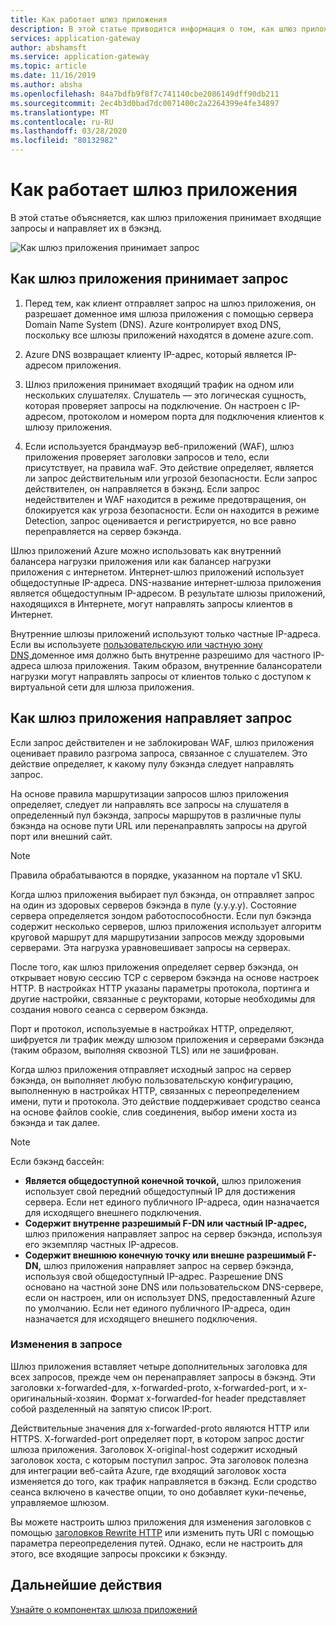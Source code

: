 ```yaml
---
title: Как работает шлюз приложения
description: В этой статье приводится информация о том, как шлюз приложения принимает входящие запросы и направляет их в бэкэнд.
services: application-gateway
author: abshamsft
ms.service: application-gateway
ms.topic: article
ms.date: 11/16/2019
ms.author: absha
ms.openlocfilehash: 84a7bdfb9f8f7c741140cbe2086149dff90db211
ms.sourcegitcommit: 2ec4b3d0bad7dc0071400c2a2264399e4fe34897
ms.translationtype: MT
ms.contentlocale: ru-RU
ms.lasthandoff: 03/28/2020
ms.locfileid: "80132982"
---
```

# <a name="how-an-application-gateway-works"></a>Как работает шлюз приложения

В этой статье объясняется, как шлюз приложения принимает входящие запросы и направляет их в бэкэнд.

![Как шлюз приложения принимает запрос](./media/how-application-gateway-works/how-application-gateway-works.png)

## <a name="how-an-application-gateway-accepts-a-request"></a>Как шлюз приложения принимает запрос

1. Перед тем, как клиент отправляет запрос на шлюз приложения, он разрешает доменное имя шлюза приложения с помощью сервера Domain Name System (DNS). Azure контролирует вход DNS, поскольку все шлюзы приложений находятся в домене azure.com.

2. Azure DNS возвращает клиенту IP-адрес, который является IP-адресом приложения.

3. Шлюз приложения принимает входящий трафик на одном или нескольких слушателях. Слушатель — это логическая сущность, которая проверяет запросы на подключение. Он настроен с IP-адресом, протоколом и номером порта для подключения клиентов к шлюзу приложения.

4. Если используется брандмауэр веб-приложений (WAF), шлюз приложения проверяет заголовки запросов и тело, если присутствует, на правила waF. Это действие определяет, является ли запрос действительным или угрозой безопасности. Если запрос действителен, он направляется в бэкэнд. Если запрос недействителен и WAF находится в режиме предотвращения, он блокируется как угроза безопасности. Если он находится в режиме Detection, запрос оценивается и регистрируется, но все равно переправляется на сервер бэкэнда.

Шлюз приложений Azure можно использовать как внутренний балансера нагрузки приложения или как балансер нагрузки приложения с интернетом. Интернет-шлюз приложений использует общедоступные IP-адреса. DNS-название интернет-шлюза приложения является общедоступным IP-адресом. В результате шлюзы приложений, находящихся в Интернете, могут направлять запросы клиентов в Интернет.

Внутренние шлюзы приложений используют только частные IP-адреса. Если вы используете [пользовательскую или частную зону DNS,](https://docs.microsoft.com/azure/dns/private-dns-overview)доменное имя должно быть внутренне разрешимо для частного IP-адреса шлюза приложения. Таким образом, внутренние балансоратели нагрузки могут направлять запросы от клиентов только с доступом к виртуальной сети для шлюза приложения.

## <a name="how-an-application-gateway-routes-a-request"></a>Как шлюз приложения направляет запрос

Если запрос действителен и не заблокирован WAF, шлюз приложения оценивает правило разгрома запроса, связанное с слушателем. Это действие определяет, к какому пулу бэкэнда следует направлять запрос.

На основе правила маршрутизации запросов шлюз приложения определяет, следует ли направлять все запросы на слушателя в определенный пул бэкэнда, запросы маршрутов в различные пулы бэкэнда на основе пути URL или перенаправлять запросы на другой порт или внешний сайт.
>[!NOTE]
>Правила обрабатываются в порядке, указанном на портале v1 SKU. 

Когда шлюз приложения выбирает пул бэкэнда, он отправляет запрос на один из здоровых серверов бэкэнда в пуле (y.y.y.y). Состояние сервера определяется зондом работоспособности. Если пул бэкэнда содержит несколько серверов, шлюз приложения использует алгоритм круговой маршрут для маршрутизании запросов между здоровыми серверами. Эта нагрузка уравновешивает запросы на серверах.

После того, как шлюз приложения определяет сервер бэкэнда, он открывает новую сессию TCP с сервером бэкэнда на основе настроек HTTP. В настройках HTTP указаны параметры протокола, портинга и другие настройки, связанные с реукторами, которые необходимы для создания нового сеанса с сервером бэкэнда.

Порт и протокол, используемые в настройках HTTP, определяют, шифруется ли трафик между шлюзом приложения и серверами бэкэнда (таким образом, выполняя сквозной TLS) или не зашифрован.

Когда шлюз приложения отправляет исходный запрос на сервер бэкэнда, он выполняет любую пользовательскую конфигурацию, выполненную в настройках HTTP, связанных с переопределением имени, пути и протокола. Это действие поддерживает сродство сеанса на основе файлов cookie, слив соединения, выбор имени хоста из бэкэнда и так далее.

 >[!NOTE]
>Если бэкэнд бассейн:
> - **Является общедоступной конечной точкой,** шлюз приложения использует свой передний общедоступный IP для достижения сервера. Если нет единого публичного IP-адреса, один назначается для исходящего внешнего подключения.
> - **Содержит внутренне разрешимый F-DN или частный IP-адрес,** шлюз приложения направляет запрос на сервер бэкэнда, используя его экземпляр частных IP-адресов.
> - **Содержит внешнюю конечную точку или внешне разрешимый F-DN,** шлюз приложения направляет запрос на сервер бэкэнда, используя свой общедоступный IP-адрес. Разрешение DNS основано на частной зоне DNS или пользовательском DNS-сервере, если он настроен, или он использует DNS, предоставленный Azure по умолчанию. Если нет единого публичного IP-адреса, один назначается для исходящего внешнего подключения.

### <a name="modifications-to-the-request"></a>Изменения в запросе

Шлюз приложения вставляет четыре дополнительных заголовка для всех запросов, прежде чем он перенаправляет запросы в бэкэнд. Эти заголовки x-forwarded-для, x-forwarded-proto, x-forwarded-port, и x-оригинальный-хозяин. Формат x-forwarded-for header представляет собой разделенный на запятую список IP:port.

Действительные значения для x-forwarded-proto являются HTTP или HTTPS. X-forwarded-port определяет порт, в котором запрос достиг шлюза приложения. Заголовок X-original-host содержит исходный заголовок хоста, с которым поступил запрос. Эта заголовок полезна для интеграции веб-сайта Azure, где входящий заголовок хоста изменяется до того, как трафик направляется в бэкэнд. Если сродство сеанса включено в качестве опции, то оно добавляет куки-печенье, управляемое шлюзом.

Вы можете настроить шлюз приложения для изменения заголовков с помощью [заголовков Rewrite HTTP](https://docs.microsoft.com/azure/application-gateway/rewrite-http-headers) или изменить путь URI с помощью параметра переопределения путей. Однако, если не настроить для этого, все входящие запросы проксики к бэкэнду.

## <a name="next-steps"></a>Дальнейшие действия

[Узнайте о компонентах шлюза приложений](application-gateway-components.md)

